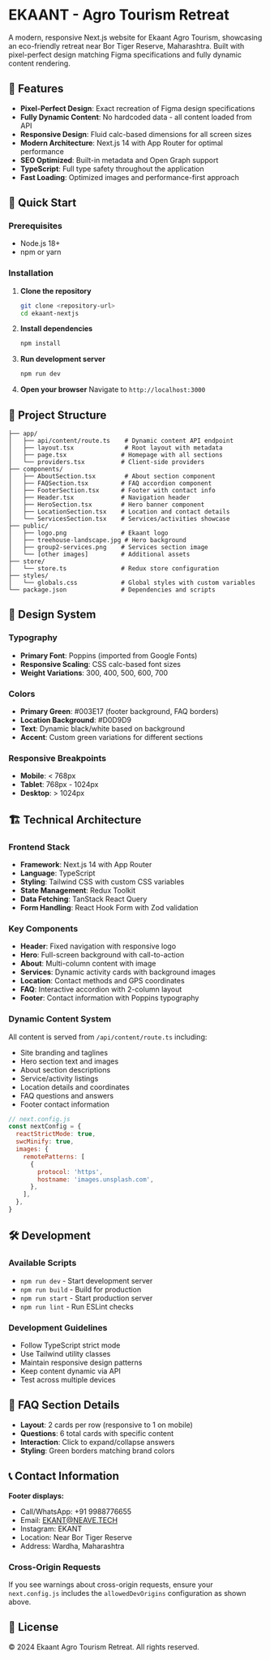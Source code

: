 
# EKAANT - Agro Tourism Retreat

A modern, responsive Next.js website for Ekaant Agro Tourism, showcasing an eco-friendly retreat near Bor Tiger Reserve, Maharashtra. Built with pixel-perfect design matching Figma specifications and fully dynamic content rendering.

## 🌟 Features

- **Pixel-Perfect Design**: Exact recreation of Figma design specifications
- **Fully Dynamic Content**: No hardcoded data - all content loaded from API
- **Responsive Design**: Fluid calc-based dimensions for all screen sizes
- **Modern Architecture**: Next.js 14 with App Router for optimal performance
- **SEO Optimized**: Built-in metadata and Open Graph support
- **TypeScript**: Full type safety throughout the application
- **Fast Loading**: Optimized images and performance-first approach

## 🚀 Quick Start

### Prerequisites
- Node.js 18+ 
- npm or yarn

### Installation

1. **Clone the repository**
   ```bash
   git clone <repository-url>
   cd ekaant-nextjs
   ```

2. **Install dependencies**
   ```bash
   npm install
   ```

3. **Run development server**
   ```bash
   npm run dev
   ```

4. **Open your browser**
   Navigate to `http://localhost:3000`

## 📁 Project Structure

```
├── app/
│   ├── api/content/route.ts    # Dynamic content API endpoint
│   ├── layout.tsx              # Root layout with metadata
│   ├── page.tsx               # Homepage with all sections
│   └── providers.tsx          # Client-side providers
├── components/
│   ├── AboutSection.tsx        # About section component
│   ├── FAQSection.tsx         # FAQ accordion component
│   ├── FooterSection.tsx      # Footer with contact info
│   ├── Header.tsx             # Navigation header
│   ├── HeroSection.tsx        # Hero banner component
│   ├── LocationSection.tsx    # Location and contact details
│   └── ServicesSection.tsx    # Services/activities showcase
├── public/
│   ├── logo.png               # Ekaant logo
│   ├── treehouse-landscape.jpg # Hero background
│   ├── group2-services.png    # Services section image
│   └── [other images]         # Additional assets
├── store/
│   └── store.ts               # Redux store configuration
├── styles/
│   └── globals.css            # Global styles with custom variables
└── package.json               # Dependencies and scripts
```

## 🎨 Design System

### Typography
- **Primary Font**: Poppins (imported from Google Fonts)
- **Responsive Scaling**: CSS calc-based font sizes
- **Weight Variations**: 300, 400, 500, 600, 700

### Colors
- **Primary Green**: #003E17 (footer background, FAQ borders)
- **Location Background**: #D0D9D9
- **Text**: Dynamic black/white based on background
- **Accent**: Custom green variations for different sections

### Responsive Breakpoints
- **Mobile**: < 768px
- **Tablet**: 768px - 1024px  
- **Desktop**: > 1024px

## 🏗️ Technical Architecture

### Frontend Stack
- **Framework**: Next.js 14 with App Router
- **Language**: TypeScript
- **Styling**: Tailwind CSS with custom CSS variables
- **State Management**: Redux Toolkit
- **Data Fetching**: TanStack React Query
- **Form Handling**: React Hook Form with Zod validation

### Key Components
- **Header**: Fixed navigation with responsive logo
- **Hero**: Full-screen background with call-to-action
- **About**: Multi-column content with image
- **Services**: Dynamic activity cards with background images
- **Location**: Contact methods and GPS coordinates
- **FAQ**: Interactive accordion with 2-column layout
- **Footer**: Contact information with Poppins typography

### Dynamic Content System
All content is served from `/api/content/route.ts` including:
- Site branding and taglines
- Hero section text and images
- About section descriptions
- Service/activity listings
- Location details and coordinates
- FAQ questions and answers
- Footer contact information


```javascript
// next.config.js
const nextConfig = {
  reactStrictMode: true,
  swcMinify: true,
  images: {
    remotePatterns: [
      {
        protocol: 'https',
        hostname: 'images.unsplash.com',
      },
    ],
  },
}
```



## 🛠️ Development

### Available Scripts
- `npm run dev` - Start development server
- `npm run build` - Build for production
- `npm run start` - Start production server
- `npm run lint` - Run ESLint checks

### Development Guidelines
- Follow TypeScript strict mode
- Use Tailwind utility classes
- Maintain responsive design patterns
- Keep content dynamic via API
- Test across multiple devices



## 🎯 FAQ Section Details

- **Layout**: 2 cards per row (responsive to 1 on mobile)
- **Questions**: 6 total cards with specific content
- **Interaction**: Click to expand/collapse answers
- **Styling**: Green borders matching brand colors

## 📞 Contact Information

**Footer displays:**
- Call/WhatsApp: +91 9988776655
- Email: EKANT@NEAVE.TECH
- Instagram: EKANT
- Location: Near Bor Tiger Reserve
- Address: Wardha, Maharashtra


### Cross-Origin Requests
If you see warnings about cross-origin requests, ensure your `next.config.js` includes the `allowedDevOrigins` configuration as shown above.

## 📄 License

© 2024 Ekaant Agro Tourism Retreat. All rights reserved.






